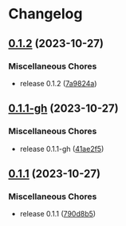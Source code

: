 # Changelog

## [0.1.2](https://github.com/catppuccin/toolbox/compare/catppuccin-catwalk-v0.1.1-gh...catppuccin-catwalk-v0.1.2) (2023-10-27)


### Miscellaneous Chores

* release 0.1.2 ([7a9824a](https://github.com/catppuccin/toolbox/commit/7a9824ab1507940e350838db4eb948c79fcb502b))

## [0.1.1-gh](https://github.com/catppuccin/toolbox/compare/catppuccin-catwalk-v0.1.1...catppuccin-catwalk-v0.1.1-gh) (2023-10-27)


### Miscellaneous Chores

* release 0.1.1-gh ([41ae2f5](https://github.com/catppuccin/toolbox/commit/41ae2f5c7480280a2ab7ef5e558db6bd51e32295))

## [0.1.1](https://github.com/catppuccin/toolbox/compare/catppuccin-catwalk-v0.1.1...catppuccin-catwalk-v0.1.1) (2023-10-27)


### Miscellaneous Chores

* release 0.1.1 ([790d8b5](https://github.com/catppuccin/toolbox/commit/790d8b5fc28b8e4ad488064abee811cc28d34c97))
